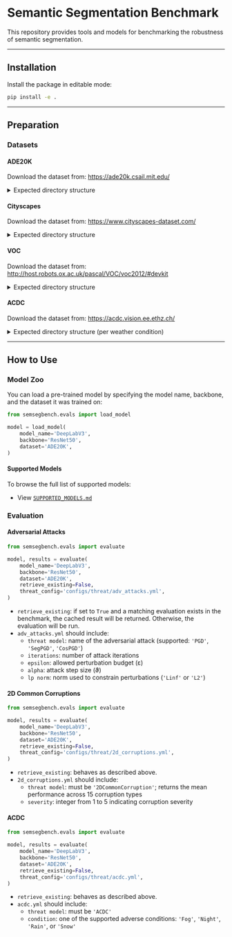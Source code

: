# Semantic Segmentation Benchmark

This repository provides tools and models for benchmarking the robustness of semantic segmentation.

---

## Installation

Install the package in editable mode:

```bash
pip install -e .
```

---

## Preparation

### Datasets

#### ADE20K

Download the dataset from: https://ade20k.csail.mit.edu/

<details>
<summary>Expected directory structure</summary>

```
data/ade/
└── ADEChallengeData2016/
    ├── annotations/
    │   ├── training/
    │   │   ├── ADE_train_00000001.png
    │   │   ├── ADE_train_00000002.png
    │   │   └── ...
    │   └── validation/
    │       ├── ADE_val_00000001.png
    │       ├── ADE_val_00000002.png
    │       └── ...
    └── images/
        ├── training/
        │   ├── ADE_train_00000001.png
        │   ├── ADE_train_00000002.png
        │   └── ...
        └── validation/
            ├── ADE_val_00000001.png
            ├── ADE_val_00000002.png
            └── ...
```

</details>

#### Cityscapes

Download the dataset from: https://www.cityscapes-dataset.com/


<details>
<summary>Expected directory structure</summary>

```
data/cityscapes/
├── leftImg8bit/
│   ├── train/
│   │   ├── aachen/
│   │   │   ├── aachen_000000_000019_leftImg8bit.png
│   │   │   ├── aachen_000001_000019_leftImg8bit.png
│   │   │   └── ...
│   │   └── ...
│   └── val/
│       ├── frankfurt/
│       │   ├── frankfurt_000000_000294_leftImg8bit.png
│       │   ├── frankfurt_000000_000576_leftImg8bit.png
│       │   └── ...
│       └── ...
└── gtFine/
    ├── train/
    │   ├── aachen/
    │   │   ├── aachen_000000_000019_gtFine_labelTrainIds.png
    │   │   ├── aachen_000001_000019_gtFine_labelTrainIds.png
    │   │   └── ...
    │   └── ...
    └── val/
        ├── frankfurt/
        │   ├── frankfurt_000000_000294_gtFine_labelTrainIds.png
        │   ├── frankfurt_000000_000576_gtFine_labelTrainIds.png
        │   └── ...
        └── ...
```

</details>

#### VOC

Download the dataset from: http://host.robots.ox.ac.uk/pascal/VOC/voc2012/#devkit

<details>
<summary>Expected directory structure</summary>

```
data/VOCdevkit/
└── VOC2012/
    ├── ImageSets/
    │   └── Segmentation/
    │       ├── aug.txt
    │       ├── train.txt
    │       └── val.txt
    ├── JPEGImages/
    │   ├── 2007_000027.jpg
    │   ├── 2007_000032.jpg
    │   └── ...
    ├── SegmentationClass/
    │   ├── 2007_000032.png
    │   ├── 2007_000033.png
    │   └── ...
    └── SegmentationClassAug/
        ├── 2007_000032.png
        ├── 2007_000033.png
        └── ...
```

</details>

#### ACDC

Download the dataset from: https://acdc.vision.ee.ethz.ch/

<details>
<summary>Expected directory structure (per weather condition)</summary>

```
data/
├── acdc_fog/
│   ├── gt/
│   │   └── test/
│   │       ├── GOPR0475/
│   │       │   ├── GOPR0475_frame_000247_gt_labelTrainIds.png
│   │       │   ├── GOPR0475_frame_000252_gt_labelTrainIds.png
│   │       │   └── ...
│   │       └── ...
│   └── rgb_anno/
│       └── test/
│           ├── GOPR0475/
│           │   ├── GOPR0475_frame_000247_rgb_anon.png
│           │   ├── GOPR0475_frame_000252_rgb_anon.png
│           │   └── ...
│           └── ...
├── acdc_night/
│   └── ...
├── acdc_rain/
│   └── ...
└── acdc_snow/
    └── ...
```

</details>

---

## How to Use

### Model Zoo

You can load a pre-trained model by specifying the model name, backbone, and the dataset it was trained on:

```python
from semsegbench.evals import load_model

model = load_model(
    model_name='DeepLabV3', 
    backbone='ResNet50', 
    dataset='ADE20K',
)
```

#### Supported Models

To browse the full list of supported models:

- View [`SUPPORTED_MODELS.md`](./SUPPORTED_MODELS.md)

### Evaluation

#### Adversarial Attacks

```python
from semsegbench.evals import evaluate

model, results = evaluate(
    model_name='DeepLabV3', 
    backbone='ResNet50', 
    dataset='ADE20K',
    retrieve_existing=False,
    threat_config='configs/threat/adv_attacks.yml',
)
```

- `retrieve_existing`: if set to `True` and a matching evaluation exists in the benchmark, the cached result will be returned. Otherwise, the evaluation will be run.
- `adv_attacks.yml` should include:
  - `threat model`: name of the adversarial attack (supported: `'PGD'`, `'SegPGD'`, `'CosPGD'`)
  - `iterations`: number of attack iterations
  - `epsilon`: allowed perturbation budget (ε)
  - `alpha`: attack step size (ϑ)
  - `lp norm`: norm used to constrain perturbations (`'Linf'` or `'L2'`)

#### 2D Common Corruptions

```python
from semsegbench.evals import evaluate

model, results = evaluate(
    model_name='DeepLabV3', 
    backbone='ResNet50', 
    dataset='ADE20K',
    retrieve_existing=False,
    threat_config='configs/threat/2d_corruptions.yml',
)
```

- `retrieve_existing`: behaves as described above.
- `2d_corruptions.yml` should include:
  - `threat model`: must be `'2DCommonCorruption'`; returns the mean performance across 15 corruption types
  - `severity`: integer from 1 to 5 indicating corruption severity

#### ACDC

```python
from semsegbench.evals import evaluate

model, results = evaluate(
    model_name='DeepLabV3', 
    backbone='ResNet50', 
    dataset='ADE20K',
    retrieve_existing=False,
    threat_config='configs/threat/acdc.yml',
)
```

- `retrieve_existing`: behaves as described above.
- `acdc.yml` should include:
  - `threat model`: must be `'ACDC'`
  - `condition`: one of the supported adverse conditions: `'Fog'`, `'Night'`, `'Rain'`, or `'Snow'`